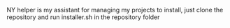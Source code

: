 NY helper 
    is my assistant for managing my projects
    to install, just clone the repository and run installer.sh in the repository folder
